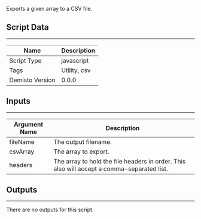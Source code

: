 Exports a given array to a CSV file.
## Script Data
---

| **Name** | **Description** |
| --- | --- |
| Script Type | javascript |
| Tags | Utility, csv |
| Demisto Version | 0.0.0 |

## Inputs
---

| **Argument Name** | **Description** |
| --- | --- |
| fileName | The output filename. |
| csvArray | The array to export. |
| headers | The array to hold the file headers in order.  This also will accept a comma-separated list. |

## Outputs
---
There are no outputs for this script.
